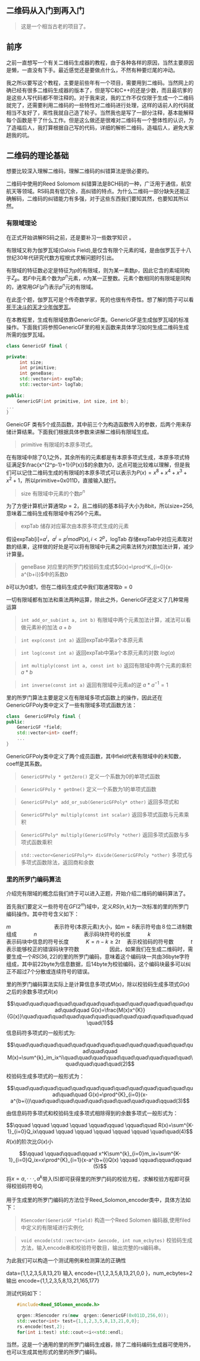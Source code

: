﻿二维码从入门到再入门
---

> 这是一个相当古老的项目了。

## 前序


之前一直想写一个有关二维码生成器的教程，由于各种各样的原因，当然主要原因是懒，一直没有下手。最近感觉还是要做点什么，不然有种要烂尾的冲动。

我之所以要写这个教程，主要是前些年有一个项目，需要用到二维码。当然网上的确已经有很多二维码生成器的版本了，但是写C和C++的还是少数，而且最坑爹的是这些人写代码都不带注释的。对于我来说，我的工作不仅仅限于生成一个二维码就完了，还需要利用二维码的一些特性对二维码进行处理，这样的话前人的代码就相当不友好了，索性我就自己造了轮子。当然我也是写了一部分注释，基本能解释每个函数是干了什么工作。但是这么做还是很难对二维码有一个整体性的认识，为了造福后人，我打算根据自己写的代码，详细的解析二维码，造福后人，避免大家趟我的坑。

## 二维码的理论基础
想要比较深入理解二维码，理解二维码的纠错算法是很必要的。

二维码中使用的Reed Solomom 纠错算法是BCH码的一种，广泛用于通信，航空航天等领域。RS码具有低冗余，高纠错的特点。为什么二维码一部分缺失还能正确解码，二维码的纠错能力有多强，对于这些东西我们要知其然，也要知其所以然。

### 有限域理论
在正式开始讲解RS码之前，还是要补习一些数学知识 。

有限域又称为伽罗瓦域(Galois Field),是仅含有限个元素的域，是由伽罗瓦于十八世纪30年代研究代数方程根式求解问题时引出。

有限域的特征数必定是特征为$p$的有限域，则为某一素数$p$，因此它含的素域同构于$Z_p$。若$F$中元素个数为$p^n$元素，$n$为某一正整数。元素个数相同的有限域是同构的，通常用$GF(p^n)$表示$p^n$元的有限域。

在此歪个题，伽罗瓦可是个传奇数学家，死的也很有传奇性。想了解的筒子可以看[死于决斗的天才少年伽罗瓦](https://www.douban.com/group/topic/8910122/)。 

在本教程里，生成有限域依靠GenericGF类。GenericGF是生成伽罗瓦域的标准操作。下面我们将参照GenericGF里的相关函数来具体学习如何生成二维码生成所需的伽罗瓦域。
``` c++
class GenericGF final {

private:
     int size;
	 int primitive;
     int geneBase;
	 std::vector<int> expTab;
     std::vector<int> logTab;
     
public:
	GenericGF(int primitive, int size, int b);
...	
}
```



GeneicGF 类有5个成员函数，其中前三个为构造函数传入的参数，后两个用来存储计算结果。下面我们根据具体参数来讲解二维码有限域生成。

 > primitive 有限域的本原多项式。

 在有限域中除了0,1之外，其余所有的元素都是有本原多项式生成，本原多项式特征满足$\frac{x^{2^p-1}+1}{P(x)}$的余数为0，这点可能比较难以理解，但是我们可以记住二维码生成的有限域的本原多项式可以表示为$P(x)=x^8+x^4+x^3+x^2+1$，所以primitive=0x011D，直接输入就行。

 > size 有限域中元素的个数$p^n$

 为了方便计算机计算通常$p=2$，且二维码的基本码子大小为8bit，所以size=256,意味着二维码生成有限域中有256个元素。
 
 > expTab 储存对应幂次由本原多项式生成的元素

 假设expTab[i]=$a^i$，$a^i=p^imodP(x), i<2^p$，logTab 存储expTab中对应元素取对数的结果，这样做的好处是可以将有限域中元素之间乘法转为对数加法计算，减少计算量。
 
 > geneBase 对应里的所罗门校验码生成式$G(x)=\prod^K_{i=0}(x-a^{b+i})$中的系数$b$

 $b$可以为0或1，但在二维码生成式中我们取通常取$b=0$

一切有限域都有加法和乘法两种运算，除此之外，GenericGF还定义了几种常用运算

> `int add_or_sub(int a, int b)`
有限域中两个元素加法计算，减法可以看做元素补的加法 $a+b$
  
> `int exp(const int a)`
返回expTab中第a个本原元素

>`int log(const int a)`
返回expTab中第a个本原元素的对数 $log(a)$

> `int multiply(const int a, const int b)`
返回有限域中两个元素的乘积 $a*b$
    
> `int inverse(const int a)`
返回有限域中元素a的逆 $a*a^{-1}=1$

里的所罗门算法主要是定义在有限域多项式函数上的操作，因此还在GenericGFPoly类中定义了一些有限域多项式函数方法：

```c++
class  GenericGFPoly final {
public:
	GenericGF *field;
	std::vector<int> coeff;
	...
}
```

GenericGFPoly类中定义了两个成员函数，其中field代表有限域中的未知数，coeff是其系数。

> `GenericGFPoly * getZero()`
定义一个系数为0的单项式函数


> `GenericGFPoly * getOne()` 
定义一个系数为1的单项式函数


> `GenericGFPoly* add_or_sub(GenericGFPoly* other)`
返回多项式和


> `GenericGFPoly* multiply(const int scalar)`
返回多项式函数与元素乘积


> `GenericGFPoly* multiply(GenericGFPoly *other)`
返回多项式函数与多项式函数乘积


> `std::vector<GenericGFPoly*> divide(GenericGFPoly *other)`
多项式与多项式函数除法，返回商和余数


### 里的所罗门编码算法
介绍完有限域的概念后我们终于可以进入正题，开始介绍二维码的编码算法了。

首先我们要定义一些符号在$GF(2^m)$域中，定义$RS(n,k)$为一次标准的里的所罗门编码操作。其中符号含义如下： 　

$m$　　　　　　　　  表示符号(本原元素)大小，如$m=8$表示符号由８位二进制数组成
　　　$n$　　　　　　　　　表示码块符号的长度
　　　$k$　　　　　　　　　表示码块中信息的符号长度
　　　$K=n-k\geq2t$　 表示校验码的符号数
　　　$t$　　　　　　　　　 表示能够校正的错误码块字符数
　　
　　　
因此，如果我们在生成二维码时，需要生成一个$RS(36,22)$的里的所罗门编码，意味着这个编码块一共由36byte字符组成，其中前22byte为信息数据，后14byte为校验编码，这个编码块最多可以纠正不超过7个分散或连续符号的错误。

里的所罗门编码算法实际上是计算信息多项式$M(x)$，除以校验码生成多项式$G(x)$之后的余数多项式$R(x)$


$$\quad\quad\quad\quad\quad\quad\quad\quad\quad\quad\quad\quad\quad\quad\quad G(x)=\frac{M(x)x^{K}}{G(x)}\quad\quad\quad\quad\quad\quad\quad\quad\quad\quad\quad\quad\quad(1)$$
信息码符多项式的一般形式为:

$$\quad\quad\quad\quad\quad\quad\quad\quad\quad\quad\quad\quad\quad\quad\quad M(x)=\sum^{k}_im_ix^i\quad\quad\quad\quad\quad\quad\quad\quad\quad\quad\quad\quad\quad(2)$$

校验码生成多项式的一般形式为：

$$\quad\quad\quad\quad\quad\quad\quad\quad\quad\quad\quad\quad\quad\quad\quad G(x)=\prod^{K}_{i=0}(x-a^{b+i})\quad\quad\quad\quad\quad\quad\quad\quad\quad\qquad(3)$$

由信息码符多项式和校验码生成多项式相除得到的余数多项式一般形式为：

$$\qquad \qquad \qquad \qquad \qquad\qquad  \qquad\quad R(x)=\sum^{K-1}_{i=0}Q_ix\qquad \qquad \qquad \qquad \qquad \qquad \quad\quad(4)$$
$R(x)$的阶次比$G(x)$小

$$\qquad \qquad\qquad\qquad   x^K\sum^{k}_{i=0}m_ix+\sum^{K-1}_{i=0}Q_ix=x\prod^{K}_{i=1}(x-a^{b+i})Q(x) \qquad \qquad\qquad\qquad   (5)$$



将$x=a,\cdot\cdot\cdot,a^k$带入(5)即可获得里的所罗门码的校验方程，求解校验方程即可获得校验码符号$Q_i$

用于生成里的所罗门编码的方法位于Reed_Solomon_encoder类中，具体方法如下：

> `RSencoder(GenericGF *field)`
构造一个Reed Solomen 编码器,使用filed中定义的有限域进行实例化

> `void encode(std::vector<int> &encode, int num_ecbytes)`
校验码生成方法，输入encode串和校验符号数目，输出完整的rs编码串。

为此我们可以构造一个测试用例来检测算法的正确性

data={1,1,2,3,5,8,13,21}
输入 encode={1,1,2,3,5,8,13,21,0,0 }，num_ecbytes=2
输出 encode={1,1,2,3,5,8,13,21,165,177}

测试代码如下：
```c++
	#include<Reed_SOlomen_encode.h>

	qrgen::RSencoder rs(new  qrgen::GenericGF(0x011D,256,0));
	std::vector<int> test={1,1,2,3,5,8,13,21,0,0};
	rs.encode(test,2);
	for(int i:test) std::cout<<i<<std::endl;
```
当然，这是一个通用的里的所罗门编码生成器，除了二维码编码生成器可使用外，也可以生成其他形式的里的所罗门编码。